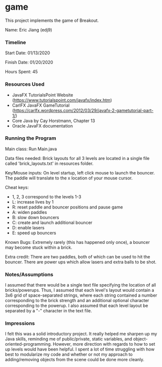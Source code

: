 game
====

This project implements the game of Breakout.

Name: Eric Jiang (edj9)

### Timeline

Start Date: 01/13/2020

Finish Date: 01/20/2020

Hours Spent: 45

### Resources Used
* JavaFX TutorialsPoint Website (https://www.tutorialspoint.com/javafx/index.htm)
* CarlFX JavaFX GameTutorial (https://carlfx.wordpress.com/2012/03/29/javafx-2-gametutorial-part-1/)
* Core Java by Cay Horstmann, Chapter 13
* Oracle JavaFX documentation

### Running the Program

Main class: Run Main.java

Data files needed: Brick layouts for all 3 levels are located in a single file called 'brick_layouts.txt' in resources folder.

Key/Mouse inputs: On level startup, left click mouse to launch the bouncer. The paddle will translate to the x location of your mouse cursor.

Cheat keys: 
* 1, 2, 3 correspond to the levels 1-3
* L: increase lives by 1
* R: reset paddle and bouncer positions and pause game
* A: widen paddles
* B: slow down bouncers
* C: create and launch additional bouncer
* D: enable lasers
* E: speed up bouncers

Known Bugs:
Extremely rarely (this has happened only once), a bouncer may become stuck within a brick.

Extra credit:
There are two paddles, both of which can be used to hit the bouncer. There are power ups which allow lasers and extra balls to be shot.

### Notes/Assumptions
I assumed that there would be a single text file specifying the location of all bricks/powerups. Thus, I assumed that each level's layout would contain a 3x6 grid of space-separated strings, where each string contained a number corresponding to the brick strength and an additional optional character corresponding to the powerup. I also assumed that each level layout be separated by a "-" character in the text file.

### Impressions
I felt this was a solid introductory project. It really helped me sharpen up my Java skills, reminding me of public/private, static variables, and object-oriented-programming. However, more direction with regards to how to set up levels would have been helpful. I spent a lot of time struggling with how best to modularize my code and whether or not my approach to adding/removing objects from the scene could be done more cleanly.
